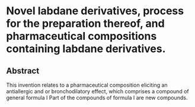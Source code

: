 # Novel labdane derivatives, process for the preparation thereof, and pharmaceutical compositions containing labdane derivatives.

## Abstract
This invention relates to a pharmaceutical composition eliciting an antiallergic and or bronchodilatory effect, which comprises a compound of general formula I Part of the compounds of formula I are new compounds.